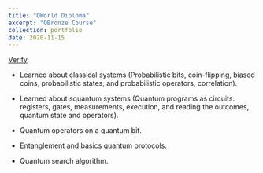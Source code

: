 ```yaml
---
title: "QWorld Diploma"
excerpt: "QBronze Course"
collection: portfolio
date: 2020-11-15
---
```

[Verify](https://1drv.ms/i/s!AllCcwLfbSCpiGJQVuyhNfyHErRU?e=gChWuj)

* Learned about classical systems (Probabilistic bits, coin-flipping, biased coins, probabilistic states, and probabilistic operators, correlation).

* Learned about squantum systems (Quantum programs as circuits: registers, gates, measurements, execution, and reading the outcomes, quantum state and operators).

* Quantum operators on a quantum bit.

* Entanglement and basics quantum protocols.

* Quantum search algorithm.